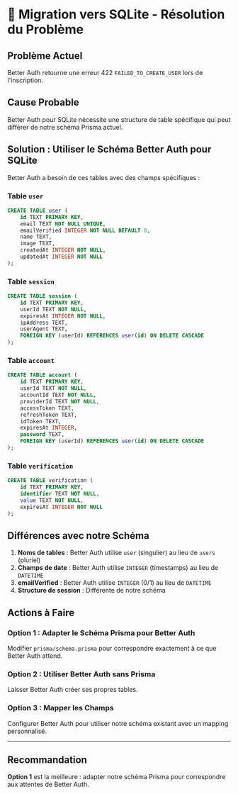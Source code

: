# 🔄 Migration vers SQLite - Résolution du Problème

## Problème Actuel

Better Auth retourne une erreur 422 `FAILED_TO_CREATE_USER` lors de l'inscription.

## Cause Probable

Better Auth pour SQLite nécessite une structure de table spécifique qui peut différer de notre schéma Prisma actuel.

## Solution : Utiliser le Schéma Better Auth pour SQLite

Better Auth a besoin de ces tables avec des champs spécifiques :

### Table `user`
```sql
CREATE TABLE user (
    id TEXT PRIMARY KEY,
    email TEXT NOT NULL UNIQUE,
    emailVerified INTEGER NOT NULL DEFAULT 0,
    name TEXT,
    image TEXT,
    createdAt INTEGER NOT NULL,
    updatedAt INTEGER NOT NULL
);
```

### Table `session`
```sql
CREATE TABLE session (
    id TEXT PRIMARY KEY,
    userId TEXT NOT NULL,
    expiresAt INTEGER NOT NULL,
    ipAddress TEXT,
    userAgent TEXT,
    FOREIGN KEY (userId) REFERENCES user(id) ON DELETE CASCADE
);
```

### Table `account`
```sql
CREATE TABLE account (
    id TEXT PRIMARY KEY,
    userId TEXT NOT NULL,
    accountId TEXT NOT NULL,
    providerId TEXT NOT NULL,
    accessToken TEXT,
    refreshToken TEXT,
    idToken TEXT,
    expiresAt INTEGER,
    password TEXT,
    FOREIGN KEY (userId) REFERENCES user(id) ON DELETE CASCADE
);
```

### Table `verification`
```sql
CREATE TABLE verification (
    id TEXT PRIMARY KEY,
    identifier TEXT NOT NULL,
    value TEXT NOT NULL,
    expiresAt INTEGER NOT NULL
);
```

## Différences avec notre Schéma

1. **Noms de tables** : Better Auth utilise `user` (singulier) au lieu de `users` (pluriel)
2. **Champs de date** : Better Auth utilise `INTEGER` (timestamps) au lieu de `DATETIME`
3. **emailVerified** : Better Auth utilise `INTEGER` (0/1) au lieu de `DATETIME`
4. **Structure de session** : Différente de notre schéma

## Actions à Faire

### Option 1 : Adapter le Schéma Prisma pour Better Auth

Modifier `prisma/schema.prisma` pour correspondre exactement à ce que Better Auth attend.

### Option 2 : Utiliser Better Auth sans Prisma

Laisser Better Auth créer ses propres tables.

### Option 3 : Mapper les Champs

Configurer Better Auth pour utiliser notre schéma existant avec un mapping personnalisé.

---

## Recommandation

**Option 1** est la meilleure : adapter notre schéma Prisma pour correspondre aux attentes de Better Auth.
